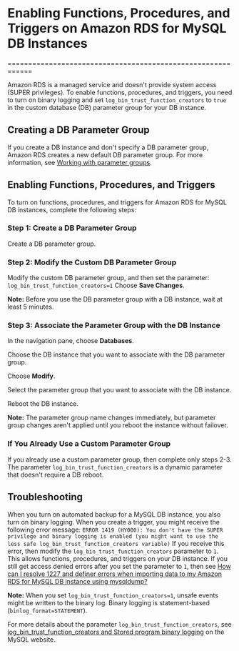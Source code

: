 # Enabling Functions, Procedures, and Triggers on Amazon RDS for MySQL DB Instances
============================================================

Amazon RDS is a managed service and doesn't provide system access (SUPER privileges). To enable functions, procedures, and triggers, you need to turn on binary logging and set `log_bin_trust_function_creators` to `true` in the custom database (DB) parameter group for your DB instance.

## Creating a DB Parameter Group

If you create a DB instance and don't specify a DB parameter group, Amazon RDS creates a new default DB parameter group. For more information, see [Working with parameter groups](https://docs.aws.amazon.com/AmazonRDS/latest/UserGuide/USER_WorkingWithParamGroups.html).

## Enabling Functions, Procedures, and Triggers

To turn on functions, procedures, and triggers for Amazon RDS for MySQL DB instances, complete the following steps:

### Step 1: Create a DB Parameter Group

Create a DB parameter group.

### Step 2: Modify the Custom DB Parameter Group

Modify the custom DB parameter group, and then set the parameter: `log_bin_trust_function_creators=1`
Choose **Save Changes**.

**Note:** Before you use the DB parameter group with a DB instance, wait at least 5 minutes.

### Step 3: Associate the Parameter Group with the DB Instance

In the navigation pane, choose **Databases**.

Choose the DB instance that you want to associate with the DB parameter group.

Choose **Modify**.

Select the parameter group that you want to associate with the DB instance.

Reboot the DB instance.

**Note:** The parameter group name changes immediately, but parameter group changes aren't applied until you reboot the instance without failover.

### If You Already Use a Custom Parameter Group

If you already use a custom parameter group, then complete only steps 2-3. The parameter `log_bin_trust_function_creators` is a dynamic parameter that doesn't require a DB reboot.

## Troubleshooting

When you turn on automated backup for a MySQL DB instance, you also turn on binary logging. When you create a trigger, you might receive the following error message:
`ERROR 1419 (HY000): You don't have the SUPER privilege and binary logging is enabled (you might want to use the less safe log_bin_trust_function_creators variable)`
If you receive this error, then modify the `log_bin_trust_function_creators` parameter to `1`. This allows functions, procedures, and triggers on your DB instance. If you still get access denied errors after you set the parameter to `1`, then see [How can I resolve 1227 and definer errors when importing data to my Amazon RDS for MySQL DB instance using mysqldump?](https://docs.aws.amazon.com/AmazonRDS/latest/UserGuide/MySQL.Importing.html)

**Note:** When you set `log_bin_trust_function_creators=1`, unsafe events might be written to the binary log. Binary logging is statement-based (`binlog_format=STATEMENT`).

For more details about the parameter `log_bin_trust_function_creators`, see [log_bin_trust_function_creators and Stored program binary logging](https://dev.mysql.com/doc/refman/8.0/en/stored-programs-logging.html) on the MySQL website.
